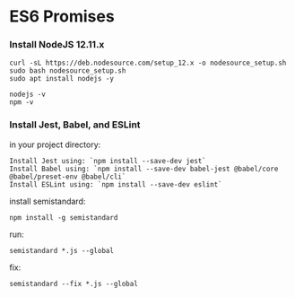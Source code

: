 # ES6 Promises

### Install NodeJS 12.11.x
```
curl -sL https://deb.nodesource.com/setup_12.x -o nodesource_setup.sh
sudo bash nodesource_setup.sh
sudo apt install nodejs -y
```
```
nodejs -v
npm -v
```

### Install Jest, Babel, and ESLint
in your project directory:
```
Install Jest using: `npm install --save-dev jest`
Install Babel using: `npm install --save-dev babel-jest @babel/core @babel/preset-env @babel/cli`
Install ESLint using: `npm install --save-dev eslint`
```

install semistandard:
```
npm install -g semistandard
```
run:
```
semistandard *.js --global
```
fix:
```
semistandard --fix *.js --global
```